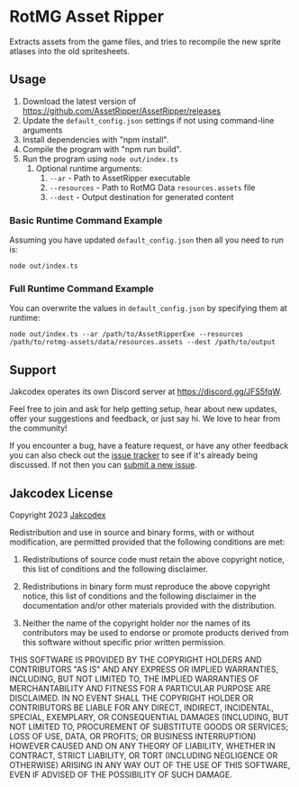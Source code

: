 # RotMG Asset Ripper
Extracts assets from the game files, and tries to recompile the new sprite atlases into the old spritesheets.

## Usage

1. Download the latest version of https://github.com/AssetRipper/AssetRipper/releases
2. Update the `default_config.json` settings if not using command-line arguments
3. Install dependencies with "npm install".
4. Compile the program with "npm run build".
5. Run the program using `node out/index.ts`
   1. Optional runtime arguments:
      1. `--ar` - Path to AssetRipper executable
      2. `--resources` - Path to RotMG Data `resources.assets` file
      3. `--dest` - Output destination for generated content
      
### Basic Runtime Command Example

Assuming you have updated `default_config.json` then all you need to run is:

`node out/index.ts`

### Full Runtime Command Example

You can overwrite the values in `default_config.json` by specifying them at runtime:

`node out/index.ts --ar /path/to/AssetRipperExe --resources /path/to/rotmg-assets/data/resources.assets --dest /path/to/output`

## Support

Jakcodex operates its own Discord server at https://discord.gg/JFS5fqW.

Feel free to join and ask for help getting setup, hear about new updates, offer your suggestions and feedback, or just say hi. We love to hear from the community!

If you encounter a bug, have a feature request, or have any other feedback you can also check out the [issue tracker](https://github.com/jakcodex/muledump/issues) to see if it's already being discussed. If not then you can [submit a new issue](https://github.com/jakcodex/muledump/issues/new).

## Jakcodex License

Copyright 2023 [Jakcodex](https://github.com/jakcodex)

Redistribution and use in source and binary forms, with or without modification, are permitted provided that the following conditions are met:

1. Redistributions of source code must retain the above copyright notice, this list of conditions and the following disclaimer.

2. Redistributions in binary form must reproduce the above copyright notice, this list of conditions and the following disclaimer in the documentation and/or other materials provided with the distribution.

3. Neither the name of the copyright holder nor the names of its contributors may be used to endorse or promote products derived from this software without specific prior written permission.

THIS SOFTWARE IS PROVIDED BY THE COPYRIGHT HOLDERS AND CONTRIBUTORS "AS IS" AND ANY EXPRESS OR IMPLIED WARRANTIES, INCLUDING, BUT NOT LIMITED TO, THE IMPLIED WARRANTIES OF MERCHANTABILITY AND FITNESS FOR A PARTICULAR PURPOSE ARE DISCLAIMED. IN NO EVENT SHALL THE COPYRIGHT HOLDER OR CONTRIBUTORS BE LIABLE FOR ANY DIRECT, INDIRECT, INCIDENTAL, SPECIAL, EXEMPLARY, OR CONSEQUENTIAL DAMAGES (INCLUDING, BUT NOT LIMITED TO, PROCUREMENT OF SUBSTITUTE GOODS OR SERVICES; LOSS OF USE, DATA, OR PROFITS; OR BUSINESS INTERRUPTION) HOWEVER CAUSED AND ON ANY THEORY OF LIABILITY, WHETHER IN CONTRACT, STRICT LIABILITY, OR TORT (INCLUDING NEGLIGENCE OR OTHERWISE) ARISING IN ANY WAY OUT OF THE USE OF THIS SOFTWARE, EVEN IF ADVISED OF THE POSSIBILITY OF SUCH DAMAGE.

